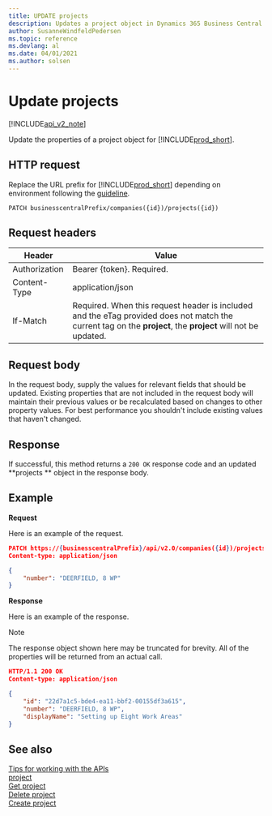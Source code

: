 ```yaml
---
title: UPDATE projects   
description: Updates a project object in Dynamics 365 Business Central.
author: SusanneWindfeldPedersen
ms.topic: reference
ms.devlang: al
ms.date: 04/01/2021
ms.author: solsen
---
```


# Update projects 

[!INCLUDE[api_v2_note](../../../includes/api_v2_note.md)]

Update the properties of a project object for [!INCLUDE[prod_short](../../../includes/prod_short.md)].

## HTTP request
Replace the URL prefix for [!INCLUDE[prod_short](../../../includes/prod_short.md)] depending on environment following the [guideline](../../v2.0/endpoints-apis-for-dynamics.md).
```
PATCH businesscentralPrefix/companies({id})/projects({id})
```

## Request headers

|Header|Value|
|------|-----|
|Authorization |Bearer {token}. Required.|
|Content-Type  |application/json|
|If-Match      |Required. When this request header is included and the eTag provided does not match the current tag on the **project**, the **project** will not be updated. |

## Request body
In the request body, supply the values for relevant fields that should be updated. Existing properties that are not included in the request body will maintain their previous values or be recalculated based on changes to other property values. For best performance you shouldn't include existing values that haven't changed.

## Response
If successful, this method returns a ```200 OK``` response code and an updated **projects ** object in the response body.

## Example

**Request**

Here is an example of the request.

```json
PATCH https://{businesscentralPrefix}/api/v2.0/companies({id})/projects({id})
Content-type: application/json

{
    "number": "DEERFIELD, 8 WP"
}
```

**Response**

Here is an example of the response. 

> [!NOTE]  
>   The response object shown here may be truncated for brevity. All of the properties will be returned from an actual call.

```json
HTTP/1.1 200 OK
Content-type: application/json

{
    "id": "22d7a1c5-bde4-ea11-bbf2-00155df3a615",
    "number": "DEERFIELD, 8 WP",
    "displayName": "Setting up Eight Work Areas"
}
```


## See also
[Tips for working with the APIs](../../../developer/devenv-connect-apps-tips.md)    
[project](../resources/dynamics_project.md)    
[Get project](dynamics_project_Get.md)    
[Delete project](dynamics_project_Delete.md)    
[Create project](dynamics_project_Create.md)    
